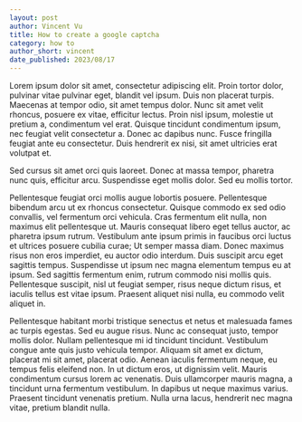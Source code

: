 ```yaml
---
layout: post
author: Vincent Vu
title: How to create a google captcha
category: how to
author_short: vincent
date_published: 2023/08/17
---
```


Lorem ipsum dolor sit amet, consectetur adipiscing elit. Proin tortor dolor, pulvinar vitae pulvinar eget, blandit vel ipsum. Duis non placerat turpis. Maecenas at tempor odio, sit amet tempus dolor. Nunc sit amet velit rhoncus, posuere ex vitae, efficitur lectus. Proin nisl ipsum, molestie ut pretium a, condimentum vel erat. Quisque tincidunt condimentum ipsum, nec feugiat velit consectetur a. Donec ac dapibus nunc. Fusce fringilla feugiat ante eu consectetur. Duis hendrerit ex nisi, sit amet ultricies erat volutpat et.

Sed cursus sit amet orci quis laoreet. Donec at massa tempor, pharetra nunc quis, efficitur arcu. Suspendisse eget mollis dolor. Sed eu mollis tortor.

Pellentesque feugiat orci mollis augue lobortis posuere. Pellentesque bibendum arcu ut ex rhoncus consectetur. Quisque commodo ex sed odio convallis, vel fermentum orci vehicula. Cras fermentum elit nulla, non maximus elit pellentesque ut. Mauris consequat libero eget tellus auctor, ac pharetra ipsum rutrum. Vestibulum ante ipsum primis in faucibus orci luctus et ultrices posuere cubilia curae; Ut semper massa diam. Donec maximus risus non eros imperdiet, eu auctor odio interdum. Duis suscipit arcu eget sagittis tempus. Suspendisse ut ipsum nec magna elementum tempus eu at ipsum. Sed sagittis fermentum enim, rutrum commodo nisi mollis quis. Pellentesque suscipit, nisl ut feugiat semper, risus neque dictum risus, et iaculis tellus est vitae ipsum. Praesent aliquet nisi nulla, eu commodo velit aliquet in.

Pellentesque habitant morbi tristique senectus et netus et malesuada fames ac turpis egestas. Sed eu augue risus. Nunc ac consequat justo, tempor mollis dolor. Nullam pellentesque mi id tincidunt tincidunt. Vestibulum congue ante quis justo vehicula tempor. Aliquam sit amet ex dictum, placerat mi sit amet, placerat odio. Aenean iaculis fermentum neque, eu tempus felis eleifend non. In ut dictum eros, ut dignissim velit. Mauris condimentum cursus lorem ac venenatis. Duis ullamcorper mauris magna, a tincidunt urna fermentum vestibulum. In dapibus ut neque maximus varius. Praesent tincidunt venenatis pretium. Nulla urna lacus, hendrerit nec magna vitae, pretium blandit nulla.